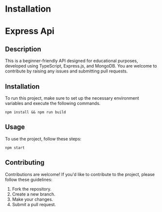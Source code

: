 

# Installation
# Express Api



## Description

This is a beginner-friendly API designed for educational purposes, developed using TypeScript, Express.js, and MongoDB. You are welcome to contribute by raising any issues and submitting pull requests.

## Installation

To run this project, make sure to set up the necessary environment variables and execute the following commands.

    npm install && npm run build

## Usage

To use the project, follow these steps:

    npm start

## Contributing

Contributions are welcome! If you'd like to contribute to the project, please follow these guidelines:

1. Fork the repository.
2. Create a new branch.
3. Make your changes.
4. Submit a pull request.




